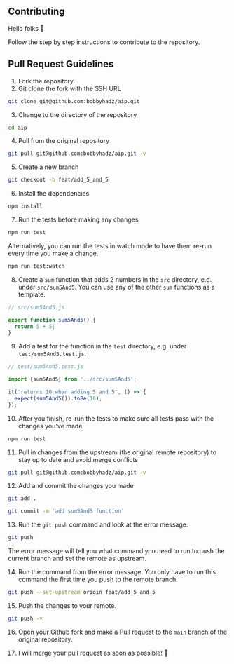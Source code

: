 ## Contributing

Hello folks 👋

Follow the step by step instructions to contribute to the repository.

## Pull Request Guidelines

1. Fork the repository.
2. Git clone the fork with the SSH URL

```bash
git clone git@github.com:bobbyhadz/aip.git
```

3. Change to the directory of the repository

```bash
cd aip
```

4. Pull from the original repository

```bash
git pull git@github.com:bobbyhadz/aip.git -v
```

5. Create a new branch

```bash
git checkout -b feat/add_5_and_5
```

6. Install the dependencies

```bash
npm install
```

7. Run the tests before making any changes

```bash
npm run test
```

Alternatively, you can run the tests in watch mode to have them re-run every
time you make a change.

```bash
npm run test:watch
```

8. Create a `sum` function that adds 2 numbers in the `src` directory, e.g.
   under `src/sum5And5`. You can use any of the other `sum` functions as a
   template.

```javascript
// src/sum5And5.js

export function sum5And5() {
  return 5 + 5;
}
```

9. Add a test for the function in the `test` directory, e.g. under
   `test/sum5And5.test.js`.

```javascript
// test/sum5And5.test.js

import {sum5And5} from '../src/sum5And5';

it('returns 10 when adding 5 and 5', () => {
  expect(sum5And5()).toBe(10);
});
```

10. After you finish, re-run the tests to make sure all tests pass with the
    changes you've made.

```bash
npm run test
```

11. Pull in changes from the upstream (the original remote repository) to stay
    up to date and avoid merge conflicts

```bash
git pull git@github.com:bobbyhadz/aip.git -v
```

12. Add and commit the changes you made

```bash
git add .

git commit -m 'add sum5And5 function'
```

13. Run the `git push` command and look at the error message.

```bash
git push
```

The error message will tell you what command you need to run to push the current
branch and set the remote as upstream.

14. Run the command from the error message. You only have to run this command
    the first time you push to the remote branch.

```bash
git push --set-upstream origin feat/add_5_and_5
```

15. Push the changes to your remote.

```bash
git push -v
```

16. Open your Github fork and make a Pull request to the `main` branch of the
    original repository.

17. I will merge your pull request as soon as possible! 🎊
